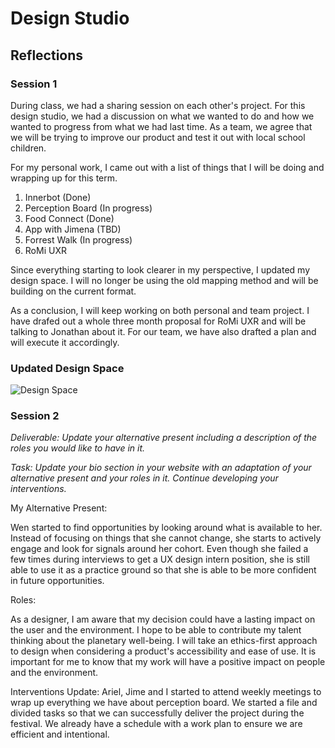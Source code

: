 # Design Studio

## Reflections

### Session 1

During class, we had a sharing session on each other's project. For this design studio, we had a discussion on what we wanted to do and how we wanted to progress from what we had last time. As a team, we agree that we will be trying to improve our product and test it out with local school children. 

For my personal work, I came out with a list of things that I will be doing and wrapping up for this term.

1. Innerbot (Done)
2. Perception Board (In progress)
3. Food Connect (Done)
4. App with Jimena (TBD)
5. Forrest Walk (In progress)
6. RoMi UXR

Since everything starting to look clearer in my perspective, I updated my design space. I will no longer be using the old mapping method and will be building on the current format.

As a conclusion, I will keep working on both personal and team project. I have drafed out a whole three month proposal for RoMi UXR and will be talking to Jonathan about it. For our team, we have also drafted a plan and will execute it accordingly.

### Updated Design Space

![Design Space](../images/term03/00_designstudio/01_Design%20Space.jpg)

### Session 2

*Deliverable: Update your alternative present including a description of the roles you would like to have in it.*

*Task: Update your bio section in your website with an adaptation of your alternative present and your roles in it. Continue developing your interventions.*

My Alternative Present:

Wen started to find opportunities by looking around what is available to her. Instead of focusing on things that she cannot change, she starts to actively engage and look for signals around her cohort. Even though she failed a few times during interviews to get a UX design intern position, she is still able to use it as a practice ground so that she is able to be more confident in future opportunities.

Roles:

As a designer, I am aware that my decision could have a lasting impact on the user and the environment. I hope to be able to contribute my talent thinking about the planetary well-being. I will take an ethics-first approach to design when considering a product's accessibility and ease of use. It is important for me to know that my work will have a positive impact on people and the environment.

Interventions Update:
Ariel, Jime and I started to attend weekly meetings to wrap up everything we have about perception board. We started a file and divided tasks so that we can successfully deliver the project during the festival. We already have a schedule with a work plan to ensure we are efficient and intentional.